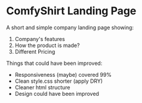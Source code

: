# ComfyShirt Landing Page
A short and simple company landing page showing:

   1. Company's features
   2. How the product is made?
   3. Different Pricing

Things that could have been improved:

   - Responsiveness (maybe) covered 99%
   - Clean style.css shorter (apply DRY)
   - Cleaner html structure
   - Design could have been improved
   
         